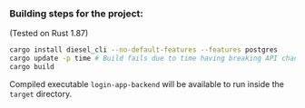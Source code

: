 ### Building steps for the project:

(Tested on Rust 1.87)

```bash
cargo install diesel_cli --no-default-features --features postgres
cargo update -p time # Build fails due to time having breaking API changes
cargo build
```

Compiled executable `login-app-backend` will be available to run inside the `target` directory.